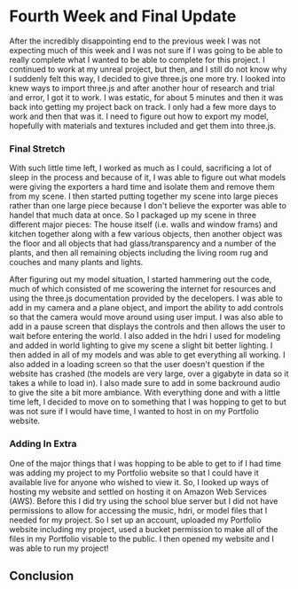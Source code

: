 # Fourth Week and Final Update

After the incredibly disappointing end to the previous week I was not expecting much of this week and I was not sure if I was going to be able to really complete what I wanted to be able to complete for this project. I continued to work at my unreal project, but then, and I still do not know why I suddenly felt this way, I decided to give three.js one more try. I looked into knew ways to import three.js and after another hour of research and trial and error, I got it to work. I was estatic, for about 5 minutes and then it was back into getting my project back on track. I only had a few more days to work and then that was it. I need to figure out how to export my model, hopefully with materials and textures included and get them into three.js.

### Final Stretch
With such little time left, I worked as much as I could, sacrificing a lot of sleep in the process and because of it, I was able to figure out what models were giving the exporters a hard time and isolate them and remove them from my scene. I then started putting together my scene into large pieces rather than one large piece because I don't believe the exporter was able to handel that much data at once. So I packaged up my scene in three different major pieces: The house itself (i.e. walls and window frams) and kitchen together along with a few various objects, then another object was the floor and all objects that had glass/transparency and a number of the plants, and then all remaining objects including the living room rug and couches and many plants and lights.

After figuring out my model situation, I started hammering out the code, much of which consisted of me scowering the internet for resources and using the three.js documentation provided by the decelopers. I was able to add in my camera and a plane object, and import the ability to add controls so that the camera would move around using user imput. I was also able to add in a pause screen that displays the controls and then allows the user to wait before entering the world. I also added in the hdri I used for modeling and added in world lighting to give my scene a slight bit better lighting. I then added in all of my models and was able to get everything all working. I also added in a loading screen so that the user doesn't question if the website has crashed (the models are very large, over a gigabyte in data so it takes a while to load in). I also made sure to add in some backround audio to give the site a bit more ambiance. With everything done and with a little time left, I decided to move on to something that I was hopping to get to but was not sure if I would have time, I wanted to host in on my Portfolio website.

### Adding In Extra
One of the major things that I was hopping to be able to get to if I had time was adding my project to my Portfolio website so that I could have it available live for anyone who wished to view it. So, I looked up ways of hosting my website and settled on hosting it on Amazon Web Services (AWS). Before this I did try using the school blue server but I did not have permissions to allow for accessing the music, hdri, or model files that I needed for my project. So I set up an account, uploaded my Portfolio website including my project, used a bucket permission to make all of the files in my Portfolio visable to the public. I then opened my website and I was able to run my project!

## Conclusion
